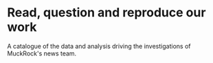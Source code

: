 # Read, question and reproduce our work 
A catalogue of the data and analysis driving the investigations of MuckRock's news team. 

